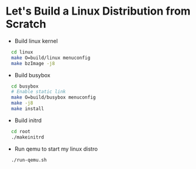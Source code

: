 # Let's Build a Linux Distribution from Scratch

- Build linux kernel
```bash
  cd linux
  make O=build/linux menuconfig
  make bzImage -j8
```
- Build busybox
```bash
  cd busybox
  # Enable static link
  make O=build/busybox menuconfig
  make -j8
  make install
```

- Build initrd
```bash
  cd root
  ./makeinitrd
```

- Run qemu to start my linux distro
```bash
  ./run-qemu.sh
```

